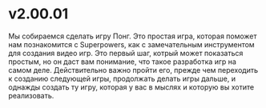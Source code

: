 # v2.00.01

Мы собираемся сделать игру Понг. Это простая игра, которая поможет нам познакомится с Superpowers, как с замечательным инструментом для создания видео игр. Это первый шаг, котрый может показаться простым, но он даст вам понимание, что такое разработка игр на самом деле. Действительно важно пройти его, прежде чем переходить к созданию следующей игры, продолжать делать игры дальше, и однажды создать ту игру, которая у вас в мыслях и которую вы хотите реализовать.
